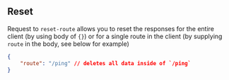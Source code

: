## Reset
Request to `reset-route` allows you to reset the responses for the entire client (by using body of `{}`) or for a single route in the client (by supplying `route` in the body, see below for example)

```json
{
	"route": "/ping" // deletes all data inside of `/ping`
}
```
